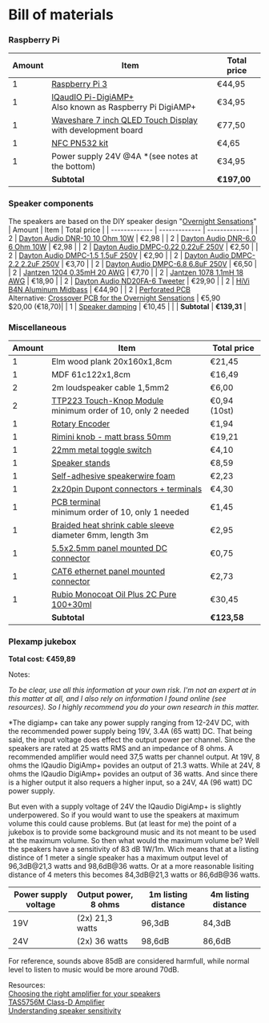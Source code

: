 # Bill of materials

### Raspberry Pi
| Amount  | Item  | Total price |
| ------------- | ------------- | ------------- |
| 1 | [Raspberry Pi 3](https://www.raspberrypi.com/products/raspberry-pi-3-model-b-plus/)  | €44,95  |
| 1 | [IQaudIO Pi-DigiAMP+](https://www.raspberrypi.com/products/digiamp-plus/) <br>Also known as Raspberry Pi DigiAMP+  | €34,95  |
| 1 | [Waveshare 7 inch QLED Touch Display](https://aliexpress.com/item/1005004634702269.html) <br>with development board | €77,50 |
| 1 | [NFC PN532 kit](https://aliexpress.com/item/1005005973913526.html) | €4,65 |
| 1 | Power supply 24V @4A *(see notes at the bottom)| €34,95 |
|   | **Subtotal** | **€197,00** |

### Speaker components
The speakers are based on the DIY speaker design "[Overnight Sensations](https://sites.google.com/site/undefinition/bookshelf-speakers/diy-overnightsensations)" 
| Amount  | Item  | Total price |
| ------------- | ------------- | ------------- |
| 2	| [Dayton Audio DNR-10 10 Ohm 10W](https://www.soundimports.eu/en/dayton-audio-dnr-10.html) | €2,98 |
| 2	| [Dayton Audio DNR-6.0 6 Ohm 10W](https://www.soundimports.eu/en/dayton-audio-dnr-10.html) | €2,98 |
| 2	| [Dayton Audio DMPC-0.22 0.22uF 250V](https://www.soundimports.eu/en/dayton-audio-dmpc-022.html) | €2,50 |
| 2	| [Dayton Audio DMPC-1.5 1.5uF 250V](https://www.soundimports.eu/en/dayton-audio-dmpc-1-5.html) | €2,90 |
| 2	| [Dayton Audio DMPC-2.2 2.2uF 250V](https://www.soundimports.eu/en/dayton-audio-dmpc-22.html) | €3,70 |
| 2	| [Dayton Audio DMPC-6.8 6.8uF 250V](https://www.soundimports.eu/en/dayton-audio-dmpc-6-8.html) | €6,50 |
| 2	| [Jantzen 1204 0.35mH 20 AWG](https://www.soundimports.eu/en/jantzen-audio-000-1204.html) | €7,70 |
| 2	| [Jantzen 1078 1.1mH 18 AWG](https://www.soundimports.eu/en/jantzen-audio-000-1078.html) | €18,90 |
| 2	| [Dayton Audio ND20FA-6 Tweeter](https://www.soundimports.eu/en/dayton-audio-nd20fa-6.html) | €29,90 |
| 2	| [HiVi B4N Aluminum Midbass](https://www.soundimports.eu/en/hivi-b4n.html) | €44,90 |
| 2 | [Perforated PCB](https://www.soundimports.eu/nl/320-470.html) <br>Alternative: [Crossover PCB for the Overnight Sensations](https://www.ebay.com/itm/283420027089) | €5,90 <br> $20,00 (€18,70)|
| 1 | [Speaker damping](https://www.soundimports.eu/nl/monacor-mdm-2.html) | €10,45 |
|   | **Subtotal** | **€139,31** |

### Miscellaneous
| Amount  | Item  | Total price |
| ------------- | ------------- | ------------- |
| 1 | Elm wood plank 20x160x1,8cm | €21,45 |
| 1 | MDF 61c122x1,8cm | €16,49 |
| 2 | 2m loudspeaker cable 1,5mm2 | €6,00 |
| 2 | [TTP223 Touch-Knop Module](https://aliexpress.com/item/1005005981286756.html) <br>minimum order of 10, only 2 needed | €0,94 (10st) |
| 1 | [Rotary Encoder](https://aliexpress.com/item/33039321968.html) | €1,94 |
| 1 | [Rimini knob - matt brass 50mm](https://allegreepjes.nl/rimini-knop-mat-messing-50-mm.html) | €19,21 |
| 1 | [22mm metal toggle switch](https://aliexpress.com/item/1005005918066040.html) | €4,10 |
| 1 | [Speaker stands](https://aliexpress.com/item/4000427279953.html) | €8,59 |
| 1 | [Self-adhesive speakerwire foam](https://aliexpress.com/item/1005006204882391.html) | €2,23 |
| 1 | [2x20pin Dupont connectors + terminals](https://aliexpress.com/item/32951306845.html) | €4,30 |
| 1 | [PCB terminal](https://aliexpress.com/item/1005003373535370.html) <br>minimum order of 10, only 1 needed | €1,45 |
| 1 | [Braided heat shrink cable sleeve](https://aliexpress.com/item/1005006219473493.html) <br>diameter 6mm, length 3m | €2,95 |
| 1 | [5.5x2.5mm panel mounted DC connector](https://aliexpress.com/item/4000694128319.html) | €0,75 |
| 1 | [CAT6 ethernet panel mounted connector](https://aliexpress.com/item/1005005363341111.html) | €2,73 |
| 1 | [Rubio Monocoat Oil Plus 2C Pure 100+30ml](https://www.rubiomonocoat.nl/oil-plus-2c) | €30,45 |
|   | **Subtotal** | **€123,58** |

### Plexamp jukebox
**Total cost: €459,89**


Notes:

*To be clear, use all this information at your own risk. I'm not an expert at in this matter at all, and I also rely on information I found online (see resources). So I highly recommend you do your own research in this matter.*

*The digiamp+ can take any power supply ranging from 12-24V DC, with the recommended power supply being 19V, 3.4A (65 watt) DC. That being said, the input voltage does effect the output power per channel. Since the speakers are rated at 25 watts RMS and an impedance of 8 ohms. A recommended amplifier would need 37,5 watts per channel output. At 19V, 8 ohms the IQaudio DigiAmp+ povides an output of 21.3 watts. While at 24V, 8 ohms the IQaudio DigiAmp+ povides an output of 36 watts. And since there is a higher output it also requers a higher input, so a 24V, 4A (96 watt) DC power supply.

But even with a supply voltage of 24V the IQaudio DigiAmp+ is slightly underpowered. So if you would want to use the speakers at maximum volume this could cause problems. But (at least for me) the point of a jukebox is to provide some background music and its not meant to be used at the maximum volume. So then what would the maximum volume be? Well the speakers have a sensitivity of 83 dB 1W/1m. Wich means that at a listing distince of 1 meter a single speaker has a maximum output level of 96,3dB@21,3 watts and 98,6dB@36 watts. Or at a more reasonable lisiting distance of 4 meters this becomes 84,3dB@21,3 watts or 86,6dB@36 watts.

| Power supply voltage | Output power, 8 ohms | 1m listing distance  | 4m listing distance |
| ------------- | ------------- | ------------- | ------------- |
| 19V | (2x) 21,3 watts | 96,3dB | 84,3dB |
| 24V | (2x) 36 watts | 98,6dB | 86,6dB |

For reference, sounds above 85dB are considered harmfull, while normal level to listen to music would be more around 70dB.

Resources:<br>
[Choosing the right amplifier for your speakers](https://www.gear4music.com/blog/choosing-the-right-amplifier-for-your-speakers/)<br>
[TAS5756M Class-D Amplifier](https://www.ti.com/lit/ds/symlink/tas5756m.pdf?ts=1710011633785&ref_url=https%253A%252F%252Fforums.raspberrypi.com%252F)<br>
[Understanding speaker sensitivity](https://geoffthegreygeek.com/understanding-speaker-sensitivity/)
